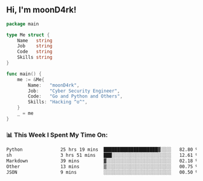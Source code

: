 <h2> Hi, I'm moonD4rk!</h2>

```go
package main

type Me struct {
	Name   string
	Job    string
	Code   string
	Skills string
}

func main() {
	me := &Me{
		Name:   "moonD4rk",
		Job:    "Cyber Security Engineer",
		Code:   "Go and Python and Others",
		Skills: "Hacking ^o^",
	}
	_ = me
}
```

<h3>📊 This Week I Spent My Time On:</h3>
<!-- <img align='right' src="https://github-readme-stats.vercel.app/api?username=moond4rk&show_icons=true&theme=radical", width="300" height="150"> -->

<!--START_SECTION:waka-->

```txt
Python              25 hrs 19 mins  ████████████████████▓░░░░   82.80 %
sh                  3 hrs 51 mins   ███░░░░░░░░░░░░░░░░░░░░░░   12.61 %
Markdown            39 mins         ▓░░░░░░░░░░░░░░░░░░░░░░░░   02.18 %
Other               13 mins         ▒░░░░░░░░░░░░░░░░░░░░░░░░   00.75 %
JSON                9 mins          ░░░░░░░░░░░░░░░░░░░░░░░░░   00.50 %
```

<!--END_SECTION:waka-->

